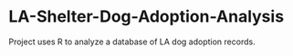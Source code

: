 # LA-Shelter-Dog-Adoption-Analysis
Project uses R to analyze a database of LA dog adoption records.
